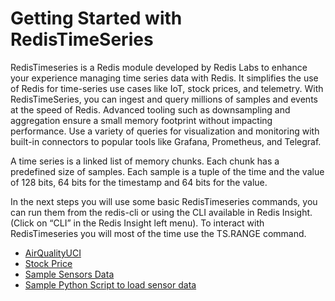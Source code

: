 # Getting Started with RedisTimeSeries

RedisTimeseries is a Redis module developed by Redis Labs to enhance your experience managing time series data with Redis. It simplifies the use of Redis for time-series use cases like IoT, stock prices, and telemetry. With RedisTimeSeries, you can ingest and query millions of samples and events at the speed of Redis. Advanced tooling such as downsampling and aggregation ensure a small memory footprint without impacting performance. Use a variety of queries for visualization and monitoring with built-in connectors to popular tools like Grafana, Prometheus, and Telegraf.

A time series is a linked list of memory chunks. Each chunk has a predefined size of samples. Each sample is a tuple of the time and the value of 128 bits, 64 bits for the timestamp and 64 bits for the value.


In the next steps you will use some basic RedisTimeseries commands, you can run them from the redis-cli or using the CLI available in Redis Insight. (Click on “CLI” in the Redis Insight left menu).
To interact with RedisTimeseries you will most of the time use the TS.RANGE command.

- [AirQualityUCI](https://github.com/redis-developer/redis-datasets/blob/master/redistimeseries/AirQualityUCI/README.md)
- [Stock Price](https://github.com/redis-developer/redis-datasets/blob/master/redistimeseries/StockPrice/README.md)
- [Sample Sensors Data](https://github.com/redis-developer/redis-datasets/tree/master/redistimeseries/sample/sensor_data)
- [Sample Python Script to load sensor data](https://github.com/redis-developer/redis-datasets/blob/master/redistimeseries/sample/python/README.md)

